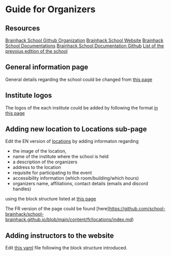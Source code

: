 # Guide for Organizers

## Resources
[Brainhack School Github Organization](https://github.com/school-brainhack/)
[Brainhack School Website](https://github.com/school-brainhack/school-brainhack.github.io/issues/153)
[Brainhack School Documentations](https://school-brainhack.readthedocs.io/en/latest/)
[Brainhack School Documentation Github](https://github.com/school-brainhack/school-brainhack.readthedocs.org)
[List of the prevoius edition of the school](https://github.com/school-brainhack/school-brainhack.github.io/issues/153)

## General information page 

General details regarding the school could be changed from [this page](https://github.com/school-brainhack/school-brainhack.github.io/blob/main/config.yaml)

## Institute logos

The logos of the each institute could be added by following the format [in this page](https://github.com/school-brainhack/school-brainhack.github.io/blob/main/data/en/clients/1.yaml)



## Adding new location to Locations sub-page

Edit the EN version of [locations](https://github.com/school-brainhack/school-brainhack.github.io/blob/main/content/en/locations/index.md) by adding informaton regarding
- the image of the location, 
- name of the institute where the school is held
- a description of the organizers
- address to the location
- requisite for participating to the event
- accessibility information (which room/building/which hours)
- organizers name, affiliations, contact details (emails and discord handles)

using the block structure listed at [this page](https://github.com/school-brainhack/school-brainhack.github.io/commit/c423908214122efa08738aa5a4b02b93a9da600f)

The FR version of the page could be found [here]https://github.com/school-brainhack/school-brainhack.github.io/blob/main/content/fr/locations/index.md)


## Adding instructors to the website

Edit [this yaml](https://github.com/school-brainhack/school-brainhack.github.io/blob/main/data/en/instructors.yaml) file following the block structure introduced.